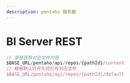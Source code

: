 ```yaml
---
description: pentaho 服务器
---
```


# BI Server REST

```javascript
// 直接获取对应文件内容
$BASE_URL/pentaho/api/repos/{pathId}/content
// 根据默认打开方式打开对应文件
$BASE_URL/pentaho/api/repos/{pathId}/default
```



